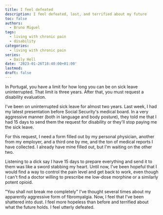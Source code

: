 ```yaml
---
title: I feel defeated
description: I feel defeated, lost, and terrified about my future
toc: false
authors:
  - Bruno Miguel
tags:
  - living with chronic pain
  - disability
categories:
  - living with chronic pain
series:
  - Daily Hell
date: '2023-01-26T18:40:00+01:00'
lastmod:
draft: false
---
```


In Portugal, you have a limit for how long you can be on sick leave uninterrupted. That limit is three years. After that, you must request a disability evaluation.

I've been on uninterrupted sick leave for almost two years. Last week, I had my latest presentation before Social Security's medical board. In a very aggressive manner (both in language and body posture), they told me that I had 15 days to send them the request for disability or they'll stop paying me the sick leave.

For this request, I need a form filled out by my personal physician, another from my employer, and a third one by me, and the ton of medical reports I have collected. I already have mine filled out, but I'm waiting on the other two.

Listening to a dick say I have 15 days to prepare everything and send it to them was like a sword stabbing my heart. Until now, I've been hopeful that I would find a way to control the pain level and get back to work, even though I can't find a doctor willing to prescribe me low-dose morphine or a similarly potent opioid.

"You shall not break me completely" I've thought several times about my apparently aggressive form of fibromyalgia. Now, I feel that I've been shattered into dust. I feel more hopeless than before and terrified about what the future holds. I feel utterly defeated.
